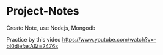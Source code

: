# Project-Notes
Create Note, use Nodejs, Mongodb

Practice by this video 
https://www.youtube.com/watch?v=-bI0diefasA&t=2476s

